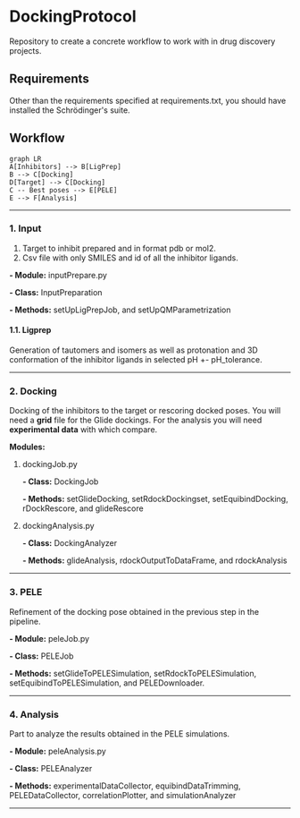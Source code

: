 
# DockingProtocol

Repository to create a concrete workflow to work with in drug discovery projects.

## Requirements

Other than the requirements specified at requirements.txt, you should have installed the Schrödinger's suite.


## Workflow

```mermaid
graph LR
A[Inhibitors] --> B[LigPrep]
B --> C[Docking]
D[Target] --> C[Docking]
C -- Best poses --> E[PELE]
E --> F[Analysis]
```
---

### 1. Input

1. Target to inhibit prepared and in format pdb or mol2.
2. Csv file with only SMILES and id of all the inhibitor ligands.

**- Module:** inputPrepare.py

**- Class:** InputPreparation

**- Methods:** setUpLigPrepJob, and setUpQMParametrization

#### 1.1. Ligprep

Generation of tautomers and isomers as well as protonation and 3D conformation of the inhibitor ligands in selected pH +- pH_tolerance.

---

### 2. Docking

Docking of the inhibitors to the target or rescoring docked poses. You will need a **grid** file for the Glide dockings. For the analysis you will need **experimental data** with which compare.

**Modules:** 
1. dockingJob.py 

	**- Class:** DockingJob
	
	**- Methods:** setGlideDocking, setRdockDockingset, setEquibindDocking, rDockRescore, and glideRescore
	
2. dockingAnalysis.py

	**- Class:** DockingAnalyzer

	**- Methods:** glideAnalysis, rdockOutputToDataFrame, and rdockAnalysis

---

### 3. PELE

Refinement of the docking pose obtained in the previous step in the pipeline.

**- Module:** peleJob.py

**- Class:** PELEJob

**- Methods:** setGlideToPELESimulation, setRdockToPELESimulation, setEquibindToPELESimulation, and PELEDownloader.

---

### 4. Analysis

Part to analyze the results obtained in the PELE simulations.

**- Module:** peleAnalysis.py

**- Class:** PELEAnalyzer

**- Methods:** experimentalDataCollector, equibindDataTrimming, PELEDataCollector, correlationPlotter, and simulationAnalyzer

---
